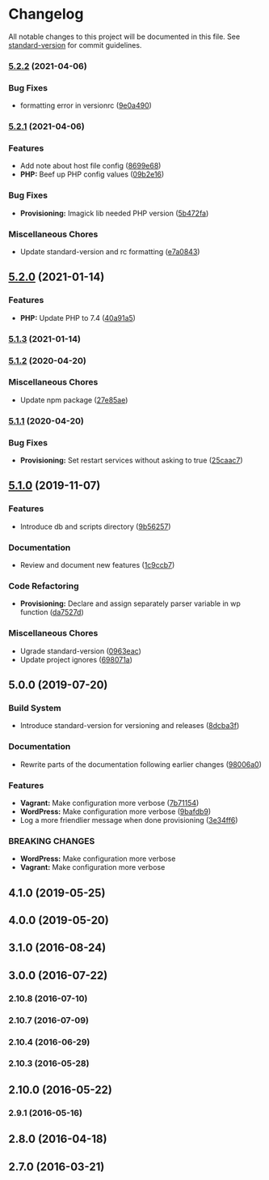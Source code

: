 # Changelog

All notable changes to this project will be documented in this file. See [standard-version](https://github.com/conventional-changelog/standard-version) for commit guidelines.

### [5.2.2](https://github.com/apleasantview/wp-scratch-box/compare/v5.2.1...v5.2.2) (2021-04-06)


### Bug Fixes

* formatting error in versionrc ([9e0a490](https://github.com/apleasantview/wp-scratch-box/commit/9e0a490c5b660fb25de38d7faf944ecf6636e6a1))

### [5.2.1](https://github.com/apleasantview/wp-scratch-box/compare/v5.2.0...v5.2.1) (2021-04-06)


### Features

* Add note about host file config ([8699e68](https://github.com/apleasantview/wp-scratch-box/commit/8699e68ff821471772110bbcff11ceb1bb660dd5))
* **PHP:** Beef up PHP config values ([09b2e16](https://github.com/apleasantview/wp-scratch-box/commit/09b2e16cd1457cc66833a83641c9a3d68c4c52b0))


### Bug Fixes

* **Provisioning:** Imagick lib needed PHP version ([5b472fa](https://github.com/apleasantview/wp-scratch-box/commit/5b472fa912d01b6158169014382f4f6c2757bfdf))


### Miscellaneous Chores

* Update standard-version and rc formatting ([e7a0843](https://github.com/apleasantview/wp-scratch-box/commit/e7a0843b5fb613b9cadf794650c1ccd3836ac8e7))

## [5.2.0](https://github.com/apleasantview/wp-scratch-box/compare/v5.1.3...v5.2.0) (2021-01-14)


### Features

* **PHP:** Update PHP to 7.4 ([40a91a5](https://github.com/apleasantview/wp-scratch-box/commit/40a91a50b05beca17d34e1e4064e357e0fb1e38a))

### [5.1.3](https://github.com/apleasantview/wp-scratch-box/compare/v5.1.2...v5.1.3) (2021-01-14)

### [5.1.2](https://github.com/apleasantview/wp-scratch-box/compare/v5.1.1...v5.1.2) (2020-04-20)


### Miscellaneous Chores

* Update npm package ([27e85ae](https://github.com/apleasantview/wp-scratch-box/commit/27e85ae83daed3d64834d988fd203e3efea09ca9))

### [5.1.1](https://github.com/apleasantview/wp-scratch-box/compare/v5.1.0...v5.1.1) (2020-04-20)


### Bug Fixes

* **Provisioning:** Set restart services without asking to true ([25caac7](https://github.com/apleasantview/wp-scratch-box/commit/25caac7eec981eb013fbfc4671302e9084a9f79b))

## [5.1.0](https://github.com/apleasantview/wp-scratch-box/compare/v5.0.0...v5.1.0) (2019-11-07)


### Features

* Introduce db and scripts directory ([9b56257](https://github.com/apleasantview/wp-scratch-box/commit/9b56257802f4032215043817baa01aef923a5faf))


### Documentation

* Review and document new features ([1c9ccb7](https://github.com/apleasantview/wp-scratch-box/commit/1c9ccb7050bd02aeff6f32874b5c01d8199df99c))


### Code Refactoring

* **Provisioning:** Declare and assign separately parser variable in wp function ([da7527d](https://github.com/apleasantview/wp-scratch-box/commit/da7527d73474733849ccd08297aee1afa27b63f4))


### Miscellaneous Chores

* Ugrade standard-version ([0963eac](https://github.com/apleasantview/wp-scratch-box/commit/0963eac988f80c1f015783fbf8d2ef10ee89d979))
* Update project ignores ([698071a](https://github.com/apleasantview/wp-scratch-box/commit/698071a51d2fbf645c1f22f34dc3b9d3b81b312c))

## 5.0.0 (2019-07-20)


### Build System

* Introduce standard-version for versioning and releases ([8dcba3f](https://github.com/apleasantview/wp-scratch-box/commit/8dcba3f))


### Documentation

* Rewrite parts of the documentation following earlier changes ([98006a0](https://github.com/apleasantview/wp-scratch-box/commit/98006a0))


### Features

* **Vagrant:** Make configuration more verbose ([7b71154](https://github.com/apleasantview/wp-scratch-box/commit/7b71154))
* **WordPress:** Make configuration more verbose ([9bafdb9](https://github.com/apleasantview/wp-scratch-box/commit/9bafdb9))
* Log a more friendlier message when done provisioning ([3e34ff6](https://github.com/apleasantview/wp-scratch-box/commit/3e34ff6))


### BREAKING CHANGES

* **WordPress:** Make configuration more verbose
* **Vagrant:** Make configuration more verbose



## 4.1.0 (2019-05-25)



## 4.0.0 (2019-05-20)



## 3.1.0 (2016-08-24)



## 3.0.0 (2016-07-22)



### 2.10.8 (2016-07-10)



### 2.10.7 (2016-07-09)



### 2.10.4 (2016-06-29)



### 2.10.3 (2016-05-28)



## 2.10.0 (2016-05-22)



### 2.9.1 (2016-05-16)



## 2.8.0 (2016-04-18)



## 2.7.0 (2016-03-21)
